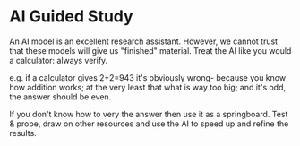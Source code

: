 # AI Guided Study

An AI model is an excellent research assistant.
However, we cannot trust that these models will give us "finished" material.
Treat the AI like you would a calculator: always verify.

e.g. if a calculator gives 2+2=943 it's obviously wrong-
because you know how addition works;
at the very least that what is way too big;
and it's odd, the answer should be even.

If you don't know how to very the answer then use it as a springboard.
Test & probe, draw on other resources and use the AI to speed up and refine the results.
